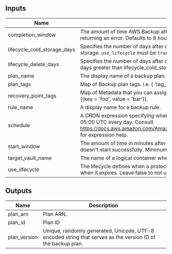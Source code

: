## Inputs

| Name | Description | Type | Default | Required |
|------|-------------|:----:|:-----:|:-----:|
| completion\_window | The amount of time AWS Backup attempts a backup before canceling the job and returning an error. Defaults to 8 hours. | string | `"480"` | no |
| lifecycle\_cold\_storage\_days | Specifies the number of days after creation that a recovery point is moved to cold storage. `use_lifecycle` must be `true`. | string | `""` | no |
| lifecycle\_delete\_days | Specifies the number of days after creation that a recovery point is deleted. Must be 90 days greater than lifecycle_cold_storage_days. `use_lifecycle` must be `true`. | string | `""` | no |
| plan\_name | The display name of a backup plan. | string | n/a | yes |
| plan\_tags | Map of Backup plan tags. i.e. { 'tag_name' = 'tag_value' } | map | `<map>` | no |
| recovery\_point\_tags | Map of Metadata that you can assign to help organize the resources that you create. i.e. [{key = 'foo', value = 'bar'}]. | map | `<map>` | no |
| rule\_name | A display name for a backup rule. | string | n/a | yes |
| schedule | A CRON expression specifying when AWS Backup initiates a backup job. Default is 05:00 UTC every day. Consult https://docs.aws.amazon.com/AmazonCloudWatch/latest/events/ScheduledEvents.html for expression help. | string | `"cron(0 5 * * ? *)"` | no |
| start\_window | The amount of time in minutes after a backup is scheduled before a job is canceled if it doesn't start successfully. Minimum and Default value is 60. Max is 720 (12 Hours). | string | `"60"` | no |
| target\_vault\_name | The name of a logical container where backups are stored. | string | n/a | yes |
| use\_lifecycle | The lifecycle defines when a protected resource is transitioned to cold storage and when it expires. Leave false to not use cold storage. | string | `"false"` | no |

## Outputs

| Name | Description |
|------|-------------|
| plan\_arn | Plan ARN. |
| plan\_id | Plan ID |
| plan\_version | Unique, randomly generated, Unicode, UTF-8 encoded string that serves as the version ID of the backup plan. |

